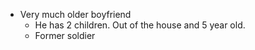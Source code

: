 - Very much older boyfriend
	- He has 2 children. Out of the house and 5 year old.
	- Former soldier